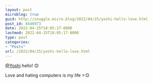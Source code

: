```yaml
---
layout: post
microblog: true
guid: http://snuggle.micro.blog/2022/04/25/yoshi-hello-love.html
post_id: 4546973
date: 2022-04-25T18:05:17-0000
lastmod: 2022-04-25T18:05:17-0000
type: post
categories:
- "Posts"
url: /2022/04/25/yoshi-hello-love.html
---
```

<p><span class="h-card" translate="no"><a href="https://wetdry.world/@Yoshi" class="u-url mention">@<span>Yoshi</span></a></span> hello! 😊</p><p>Love and hating computers is my life &gt;:D</p>
